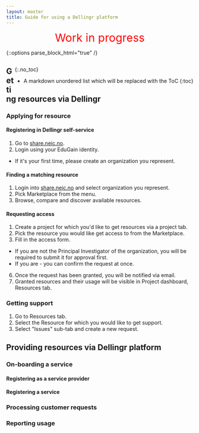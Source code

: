 ```yaml
---
layout: master
title: Guide for using a Dellingr platform
---
```


<div style="text-align: center; font-size: 30px; color: red;">
Work in progress
</div>

{::options parse_block_html="true" /}
<div style="float: right">

{:.no_toc}

* A markdown unordered list which will be replaced with the ToC
{:toc}
</div>


## Getting resources via Dellingr

### Applying for resource

#### Registering in Dellingr self-service

1. Go to [share.neic.no](https://share.neic.no).
2. Login using your EduGain identity.
  * If it's your first time, please create an organization you represent.

#### Finding a matching resource

1. Login into [share.neic.no](https://share.neic.no) and select organization you represent.
2. Pick Marketplace from the menu.
3. Browse, compare and discover available resources.

#### Requesting access

1. Create a project for which you'd like to get resources via a project tab.
2. Pick the resource you would like get access to from the Marketplace.
3. Fill in the access form.
  * If you are not the Principal Investigator of the organization, you will be required to submit it for approval first.
  * If you are - you can confirm the request at once.
6. Once the request has been granted, you will be notified via email.
7. Granted resources and their usage will be visible in Project dashboard, Resources tab. 

### Getting support

1. Go to Resources tab.
2. Select the Resource for which you would like to get support.
3. Select "Issues" sub-tab and create a new request.


## Providing resources via Dellingr platform

### On-boarding a service

#### Registering as a service provider

#### Registering a service

### Processing customer requests

### Reporting usage

